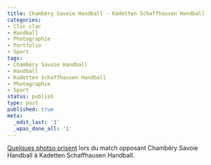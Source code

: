 ```yaml
---
title: Chambéry Savoie Handball - Kadetten Schaffhausen Handball
categories:
- Clic clac
- Handball
- Photographie
- Portfolio
- Sport
tags:
- Chambéry Savoie Handball
- Handball
- Kadetten Schaffhausen Handball
- Photographie
- Sport
status: publish
type: post
published: true
meta:
  _edit_last: '1'
  _wpas_done_all: '1'
---
```

[Quelques photso prisent](https://www.flickr.com/photos/alienlebarge/sets/72157633024572568/) lors du match opposant Chambéry Savoie Handball à Kadetten Schaffhausen Handball.
